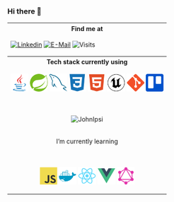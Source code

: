 ### Hi there 👋

  <table width="100%">
  <tr>
  <th>Find me at</th>
  </tr>
  <td width="100%" >
  </p>

  <p align = "center">
  
  [![Linkedin](https://img.shields.io/badge/linked-in-369?style=flat-square&logo=linkedin&logoColor=white&color=blue)](https://www.linkedin.com/in/ioannis-ypsilantis)
  [![E-Mail](https://img.shields.io/badge/email-reveal-2a8?style=flat-square&logo=gmail&logoColor=white)](https://mailhide.io/e/62zt3FI0)
  ![Visits](https://komarev.com/ghpvc/?username=JohnIpsi)
  </p>
  
  </td>
  <tr>
    <th>Tech stack currently using</th>
  </tr>
  <tr>
    <td width="100%">

 <p align = "center">
   </p>
    <img src="https://raw.githubusercontent.com/devicons/devicon/master/icons/java/java-original.svg" alt="java" width="40" height="40"/>
    <img src="https://raw.githubusercontent.com/devicons/devicon/master/icons/spring/spring-original.svg" alt="spring" width="40" height="40"/>
    <img src="https://raw.githubusercontent.com/devicons/devicon/master/icons/mysql/mysql-original.svg" alt="mysql" width="40" height="40"/>
    <img src="https://raw.githubusercontent.com/devicons/devicon/master/icons/css3/css3-plain.svg" alt="css3" width="40" height="40"/>
    <img src="https://raw.githubusercontent.com/devicons/devicon/master/icons/html5/html5-plain.svg" alt="html5" width="40" height="40"/>
    <img src="https://raw.githubusercontent.com/devicons/devicon/master/icons/unrealengine/unrealengine-original.svg" alt="unrealengine" width="40" height="40"/>
    <img src="https://raw.githubusercontent.com/devicons/devicon/master/icons/git/git-original.svg" alt="git" width="40" height="40"/>  
    <img src="https://raw.githubusercontent.com/devicons/devicon/master/icons/trello/trello-plain.svg" alt="trello" width="40" height="40"/>
 </p>
</p>
  </td>

  </td>
  <tr>
  <td width = "50%">
  <br>
  <p align = "center"><img src="https://github-readme-stats.vercel.app/api/top-langs/?username=JohnIpsi&layout=compact&show_icons=true&theme=onedark&locale=en" alt="JohnIpsi" /></p></p>
  </td>
  <tr>
  <td colspan = 2><p align = "center"> I’m currently learning </p></td>
  <tr>
  <td colspan=2 width ="50%">
  <br>
  <p align="center">
    <img src="https://raw.githubusercontent.com/devicons/devicon/master/icons/javascript/javascript-original.svg" alt="javascript" width="40" height="40"/>
    <img src="https://raw.githubusercontent.com/devicons/devicon/master/icons/docker/docker-plain.svg" alt="docker" width="40" height="40"/>
    <img src="https://raw.githubusercontent.com/devicons/devicon/master/icons/react/react-original.svg" alt="react" width="40" height="40"/>
    <img src="https://raw.githubusercontent.com/devicons/devicon/master/icons/vuejs/vuejs-original.svg" alt="vuejs" width="40" height="40"/>  
    <img src="https://raw.githubusercontent.com/devicons/devicon/master/icons/graphql/graphql-plain.svg" alt="graphql" width="40" height="40"/>
  </p>
  </p>
  </table>


[//]: <> (The `&nbsp;` is to have Aphelion take up more space)
